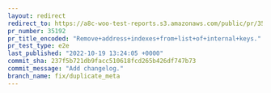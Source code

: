 ```yaml
---
layout: redirect
redirect_to: https://a8c-woo-test-reports.s3.amazonaws.com/public/pr/35192/e2e/index.html
pr_number: 35192
pr_title_encoded: "Remove+address+indexes+from+list+of+internal+keys."
pr_test_type: e2e
last_published: "2022-10-19 13:24:05 +0000"
commit_sha: 237f5b721db9facc510618fcd265b426df747b73
commit_message: "Add changelog."
branch_name: fix/duplicate_meta
---
```

